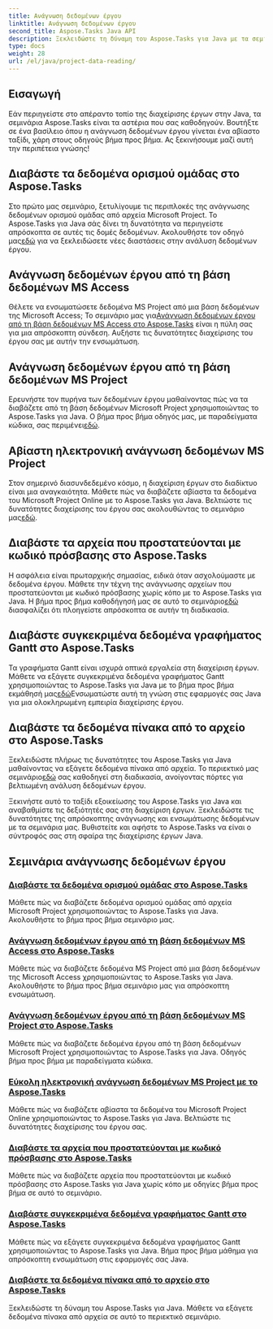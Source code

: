 ```yaml
---
title: Ανάγνωση δεδομένων έργου
linktitle: Ανάγνωση δεδομένων έργου
second_title: Aspose.Tasks Java API
description: Ξεκλειδώστε τη δύναμη του Aspose.Tasks για Java με τα σεμινάρια μας! Από την ανάγνωση ορισμών ομάδων μέχρι την εξαγωγή δεδομένων γραφήματος Gantt, η κύρια απρόσκοπτη ενσωμάτωση.
type: docs
weight: 28
url: /el/java/project-data-reading/
---
```

## Εισαγωγή
Εάν περιηγείστε στο απέραντο τοπίο της διαχείρισης έργων στην Java, τα σεμινάρια Aspose.Tasks είναι τα αστέρια που σας καθοδηγούν. Βουτήξτε σε ένα βασίλειο όπου η ανάγνωση δεδομένων έργου γίνεται ένα αβίαστο ταξίδι, χάρη στους οδηγούς βήμα προς βήμα. Ας ξεκινήσουμε μαζί αυτή την περιπέτεια γνώσης!

## Διαβάστε τα δεδομένα ορισμού ομάδας στο Aspose.Tasks
 Στο πρώτο μας σεμινάριο, ξετυλίγουμε τις περιπλοκές της ανάγνωσης δεδομένων ορισμού ομάδας από αρχεία Microsoft Project. Το Aspose.Tasks για Java σάς δίνει τη δυνατότητα να περιηγείστε απρόσκοπτα σε αυτές τις δομές δεδομένων. Ακολουθήστε τον οδηγό μας[εδώ](./read-group-definition/) για να ξεκλειδώσετε νέες διαστάσεις στην ανάλυση δεδομένων έργου.

## Ανάγνωση δεδομένων έργου από τη βάση δεδομένων MS Access
 Θέλετε να ενσωματώσετε δεδομένα MS Project από μια βάση δεδομένων της Microsoft Access; Το σεμινάριο μας για[Ανάγνωση δεδομένων έργου από τη βάση δεδομένων MS Access στο Aspose.Tasks](./read-access-database/) είναι η πύλη σας για μια απρόσκοπτη σύνδεση. Αυξήστε τις δυνατότητες διαχείρισης του έργου σας με αυτήν την ενσωμάτωση.

## Ανάγνωση δεδομένων έργου από τη βάση δεδομένων MS Project
Ερευνήστε τον πυρήνα των δεδομένων έργου μαθαίνοντας πώς να τα διαβάζετε από τη βάση δεδομένων Microsoft Project χρησιμοποιώντας το Aspose.Tasks για Java. Ο βήμα προς βήμα οδηγός μας, με παραδείγματα κώδικα, σας περιμένει[εδώ](./read-project-database/).

## Αβίαστη ηλεκτρονική ανάγνωση δεδομένων MS Project
 Στον σημερινό διασυνδεδεμένο κόσμο, η διαχείριση έργων στο διαδίκτυο είναι μια αναγκαιότητα. Μάθετε πώς να διαβάζετε αβίαστα τα δεδομένα του Microsoft Project Online με το Aspose.Tasks για Java. Βελτιώστε τις δυνατότητες διαχείρισης του έργου σας ακολουθώντας το σεμινάριο μας[εδώ](./read-project-online/).

## Διαβάστε τα αρχεία που προστατεύονται με κωδικό πρόσβασης στο Aspose.Tasks
 Η ασφάλεια είναι πρωταρχικής σημασίας, ειδικά όταν ασχολούμαστε με δεδομένα έργου. Μάθετε την τέχνη της ανάγνωσης αρχείων που προστατεύονται με κωδικό πρόσβασης χωρίς κόπο με το Aspose.Tasks για Java. Η βήμα προς βήμα καθοδήγησή μας σε αυτό το σεμινάριο[εδώ](./read-password-protected/) διασφαλίζει ότι πλοηγείστε απρόσκοπτα σε αυτήν τη διαδικασία.

## Διαβάστε συγκεκριμένα δεδομένα γραφήματος Gantt στο Aspose.Tasks
 Τα γραφήματα Gantt είναι ισχυρά οπτικά εργαλεία στη διαχείριση έργων. Μάθετε να εξάγετε συγκεκριμένα δεδομένα γραφήματος Gantt χρησιμοποιώντας το Aspose.Tasks για Java με το βήμα προς βήμα εκμάθησή μας[εδώ](./read-specific-gantt-chart-data/)Ενσωματώστε αυτή τη γνώση στις εφαρμογές σας Java για μια ολοκληρωμένη εμπειρία διαχείρισης έργου.

## Διαβάστε τα δεδομένα πίνακα από το αρχείο στο Aspose.Tasks
 Ξεκλειδώστε πλήρως τις δυνατότητες του Aspose.Tasks για Java μαθαίνοντας να εξάγετε δεδομένα πίνακα από αρχεία. Το περιεκτικό μας σεμινάριο[εδώ](./read-table-data/) σας καθοδηγεί στη διαδικασία, ανοίγοντας πόρτες για βελτιωμένη ανάλυση δεδομένων έργου.

Ξεκινήστε αυτό το ταξίδι εξοικείωσης του Aspose.Tasks για Java και αναβαθμίστε τις δεξιότητές σας στη διαχείριση έργων. Ξεκλειδώστε τις δυνατότητες της απρόσκοπτης ανάγνωσης και ενσωμάτωσης δεδομένων με τα σεμινάρια μας. Βυθιστείτε και αφήστε το Aspose.Tasks να είναι ο σύντροφός σας στη σφαίρα της διαχείρισης έργων Java.

## Σεμινάρια ανάγνωσης δεδομένων έργου
### [Διαβάστε τα δεδομένα ορισμού ομάδας στο Aspose.Tasks](./read-group-definition/)
Μάθετε πώς να διαβάζετε δεδομένα ορισμού ομάδας από αρχεία Microsoft Project χρησιμοποιώντας το Aspose.Tasks για Java. Ακολουθήστε το βήμα προς βήμα σεμινάριο μας.
### [Ανάγνωση δεδομένων έργου από τη βάση δεδομένων MS Access στο Aspose.Tasks](./read-access-database/)
Μάθετε πώς να διαβάζετε δεδομένα MS Project από μια βάση δεδομένων της Microsoft Access χρησιμοποιώντας το Aspose.Tasks για Java. Ακολουθήστε το βήμα προς βήμα σεμινάριο μας για απρόσκοπτη ενσωμάτωση.
### [Ανάγνωση δεδομένων έργου από τη βάση δεδομένων MS Project στο Aspose.Tasks](./read-project-database/)
Μάθετε πώς να διαβάζετε δεδομένα έργου από τη βάση δεδομένων Microsoft Project χρησιμοποιώντας το Aspose.Tasks για Java. Οδηγός βήμα προς βήμα με παραδείγματα κώδικα.
### [Εύκολη ηλεκτρονική ανάγνωση δεδομένων MS Project με το Aspose.Tasks](./read-project-online/)
Μάθετε πώς να διαβάζετε αβίαστα τα δεδομένα του Microsoft Project Online χρησιμοποιώντας το Aspose.Tasks για Java. Βελτιώστε τις δυνατότητες διαχείρισης του έργου σας.
### [Διαβάστε τα αρχεία που προστατεύονται με κωδικό πρόσβασης στο Aspose.Tasks](./read-password-protected/)
Μάθετε πώς να διαβάζετε αρχεία που προστατεύονται με κωδικό πρόσβασης στο Aspose.Tasks για Java χωρίς κόπο με οδηγίες βήμα προς βήμα σε αυτό το σεμινάριο.
### [Διαβάστε συγκεκριμένα δεδομένα γραφήματος Gantt στο Aspose.Tasks](./read-specific-gantt-chart-data/)
Μάθετε πώς να εξάγετε συγκεκριμένα δεδομένα γραφήματος Gantt χρησιμοποιώντας το Aspose.Tasks για Java. Βήμα προς βήμα μάθημα για απρόσκοπτη ενσωμάτωση στις εφαρμογές σας Java.
### [Διαβάστε τα δεδομένα πίνακα από το αρχείο στο Aspose.Tasks](./read-table-data/)
Ξεκλειδώστε τη δύναμη του Aspose.Tasks για Java. Μάθετε να εξάγετε δεδομένα πίνακα από αρχεία σε αυτό το περιεκτικό σεμινάριο.